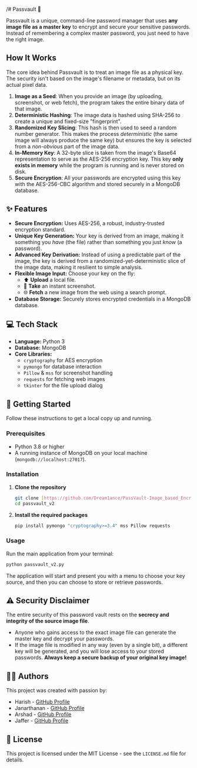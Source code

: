 /# Passvault 🔐

Passvault is a unique, command-line password manager that uses **any image file as a master key** to encrypt and secure your sensitive passwords. Instead of remembering a complex master password, you just need to have the right image.

## How It Works

The core idea behind Passvault is to treat an image file as a physical key. The security isn't based on the image's filename or metadata, but on its actual pixel data.

1.  **Image as a Seed**: When you provide an image (by uploading, screenshot, or web fetch), the program takes the entire binary data of that image.
2.  **Deterministic Hashing**: The image data is hashed using SHA-256 to create a unique and fixed-size "fingerprint".
3.  **Randomized Key Slicing**: This hash is then used to seed a random number generator. This makes the process *deterministic* (the same image will always produce the same key) but ensures the key is selected from a *non-obvious* part of the image data.
4.  **In-Memory Key**: A 32-byte slice is taken from the image's Base64 representation to serve as the AES-256 encryption key. This key **only exists in memory** while the program is running and is never stored on disk.
5.  **Secure Encryption**: All your passwords are encrypted using this key with the AES-256-CBC algorithm and stored securely in a MongoDB database.

## ✨ Features

* **Secure Encryption:** Uses AES-256, a robust, industry-trusted encryption standard.
* **Unique Key Generation:** Your key is derived from an image, making it something you *have* (the file) rather than something you just *know* (a password).
* **Advanced Key Derivation:** Instead of using a predictable part of the image, the key is derived from a randomized-yet-deterministic slice of the image data, making it resilient to simple analysis.
* **Flexible Image Input:** Choose your key on the fly:
    * ⬆️ **Upload** a local file.
    * 📸 **Take** an instant screenshot.
    * 🌐 **Fetch** a new image from the web using a search prompt.
* **Database Storage:** Securely stores encrypted credentials in a MongoDB database.

## 💻 Tech Stack

* **Language:** Python 3
* **Database:** MongoDB
* **Core Libraries:**
    * `cryptography` for AES encryption
    * `pymongo` for database interaction
    * `Pillow` & `mss` for screenshot handling
    * `requests` for fetching web images
    * `tkinter` for the file upload dialog

## 🚀 Getting Started

Follow these instructions to get a local copy up and running.

### Prerequisites

* Python 3.8 or higher
* A running instance of MongoDB on your local machine (`mongodb://localhost:27017`).

### Installation

1.  **Clone the repository**
    ```sh
    git clone [https://github.com/Dream1ance/PassVault-Image_based_Encryption](https://github.com/Dream1ance/PassVault-Image_based_Encryption/passvault_v2.git)
    cd passvault_v2
    ```

2.  **Install the required packages**
    ```sh
    pip install pymongo "cryptography>=3.4" mss Pillow requests
    ```

### Usage

Run the main application from your terminal:

```sh
python passvault_v2.py
```

The application will start and present you with a menu to choose your key source, and then you can choose to store or retrieve passwords.

## ⚠️ Security Disclaimer

The entire security of this password vault rests on the **secrecy and integrity of the source image file**.

* Anyone who gains access to the exact image file can generate the master key and decrypt your passwords.
* If the image file is modified in any way (even by a single bit), a different key will be generated, and you will lose access to your stored passwords. **Always keep a secure backup of your original key image!**

## 🧑‍💻 Authors

This project was created with passion by:

* Harish - [GitHub Profile](https://github.com/Dream1ance)
* Janarthanan - [GitHub Profile](https://github.com/jana-4)
* Arshad - [GitHub Profile](https://github.com/mdarshd)
* Jaffer - [GitHub Profile](https://github.com/JafferSharif13)

## 📄 License

This project is licensed under the MIT License - see the `LICENSE.md` file for details.
